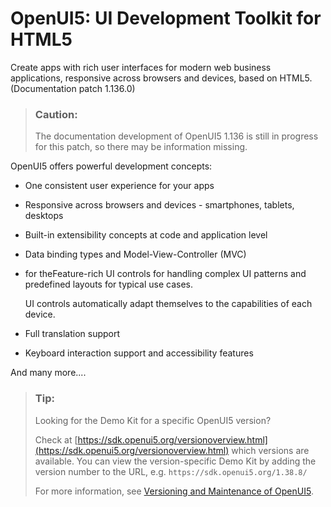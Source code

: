 <!-- loio95d113be50ae40d5b0b562b84d715227 -->

# OpenUI5: UI Development Toolkit for HTML5

Create apps with rich user interfaces for modern web business applications, responsive across browsers and devices, based on HTML5. \(Documentation patch 1.136.0\)

> ### Caution:  
> The documentation development of OpenUI5 1.136 is still in progress for this patch, so there may be information missing. 



OpenUI5 offers powerful development concepts:

-   One consistent user experience for your apps

-   Responsive across browsers and devices - smartphones, tablets, desktops

-   Built-in extensibility concepts at code and application level

-   Data binding types and Model-View-Controller \(MVC\)

-   for theFeature-rich UI controls for handling complex UI patterns and predefined layouts for typical use cases.

    UI controls automatically adapt themselves to the capabilities of each device.

-   Full translation support

-   Keyboard interaction support and accessibility features


And many more....



> ### Tip:  
> Looking for the Demo Kit for a specific OpenUI5 version?
> 
> Check at [https://sdk.openui5.org/versionoverview.html](https://sdk.openui5.org/versionoverview.html) which versions are available. You can view the version-specific Demo Kit by adding the version number to the URL, e.g. `https://sdk.openui5.org/1.38.8/`
> 
> For more information, see [Versioning and Maintenance of OpenUI5](02_Read-Me-First/versioning-and-maintenance-of-openui5-91f0214.md).

